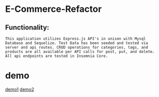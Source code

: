 
# E-Commerce-Refactor
## Functionality:
`This application utilizes Express.js API's in unison with Mysql Database and Sequelize. Test Data
has been seeded and tested via server and api routes. CRUD operations for categories, tags, and products are all
available per API calls for post, put, and delete. All api endpoints are tested in Insomnia Core.
`
# demo 
[demo1](https://drive.google.com/file/d/1m75beI9MkXwEmrgf7aLrX6h6-YNtoPVr/view)
[demo2](https://drive.google.com/file/d/1uV8FTEhJyYCqnAlptdeP30GtKGxdJGVb/view)
